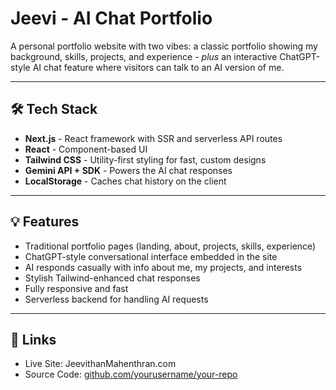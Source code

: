 # Jeevi - AI Chat Portfolio

A personal portfolio website with two vibes: a classic portfolio showing my background, skills, projects, and experience - *plus* an interactive ChatGPT-style AI chat feature where visitors can talk to an AI version of me.

---

## 🛠 Tech Stack

- **Next.js** - React framework with SSR and serverless API routes  
- **React** - Component-based UI  
- **Tailwind CSS** - Utility-first styling for fast, custom designs  
- **Gemini API + SDK** - Powers the AI chat responses  
- **LocalStorage** - Caches chat history on the client  

---

## 💡 Features

- Traditional portfolio pages (landing, about, projects, skills, experience)  
- ChatGPT-style conversational interface embedded in the site  
- AI responds casually with info about me, my projects, and interests  
- Stylish Tailwind-enhanced chat responses  
- Fully responsive and fast  
- Serverless backend for handling AI requests  

---

## 🔗 Links

- Live Site: JeevithanMahenthran.com 
- Source Code: [github.com/yourusername/your-repo](https://github.com/Jeeevii/Jeevi)  
